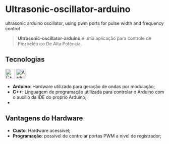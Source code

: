 # Ultrasonic-oscillator-arduino
ultrasonic arduino oscillator, using pwm ports for pulse width and frequency control

> **Ultrasonic-oscillator-arduino** é uma aplicação para controle de Piezoelétrico De Alta Potência.<br />

## Tecnologias

<p align="left">
    <img src="https://upload.wikimedia.org/wikipedia/commons/1/18/ISO_C%2B%2B_Logo.svg" alt="C++" title="C++" width="30" height="30" /> 
    <img src="https://upload.wikimedia.org/wikipedia/commons/e/e0/ArduinoLogo_%C2%AE.svg" alt="Arduino IDE" title="Arduino IDE" width="30" height="30" /> 
</p>

-   **Arduino**: Hardware utilizado para geração de ondas por modulação;
-   **C++**: Linguagem de programação utilizada para controlar o Arduino com o auxilio da IDE do proprio Arduino;
-   
## Vantagens do Hardware

-   **Custo**: Hardware acessivel;
-   **Programação**: possivel de controlar portas PWM a nivel de registrador;


